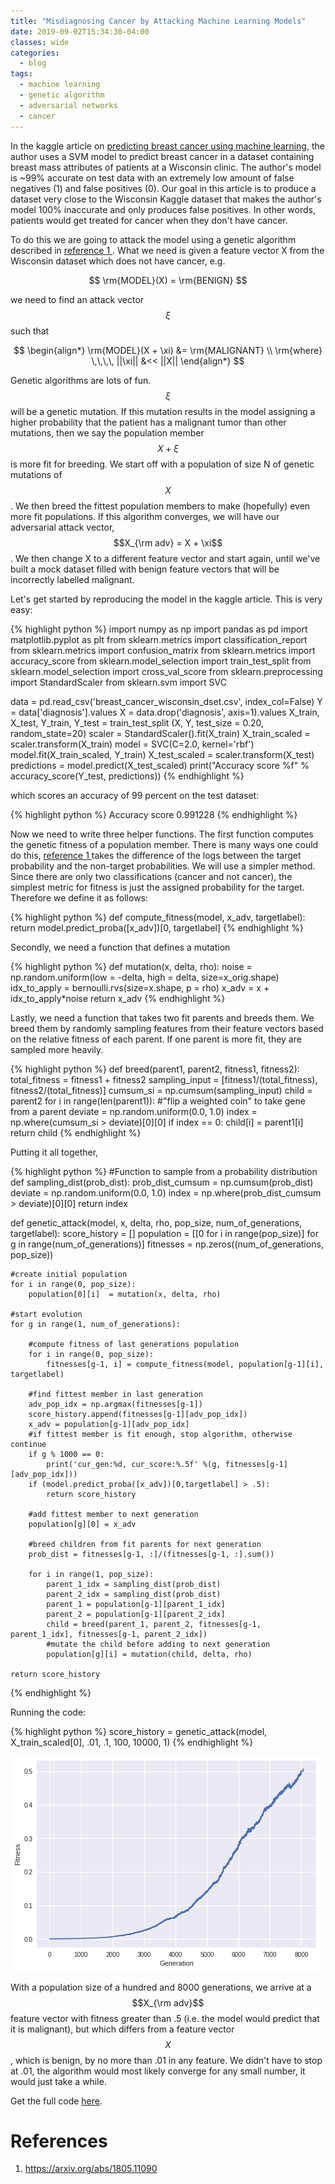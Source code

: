 ```yaml
---
title: "Misdiagnosing Cancer by Attacking Machine Learning Models"
date: 2019-09-02T15:34:30-04:00
classes: wide
categories:
  - blog
tags:
  - machine learning
  - genetic algorithm
  - adversarial networks
  - cancer
---
```


In the kaggle article on [predicting breast cancer using machine learning](https://www.kaggle.com/junkal/breast-cancer-prediction-using-machine-learning), the author uses a SVM model to predict breast cancer in a dataset containing breast mass attributes of patients at a Wisconsin clinic. The author's model is ~99% accurate on test data with an extremely low amount of false negatives (1) and false positives (0). Our goal in this article is to produce a dataset very close to the Wisconsin Kaggle dataset that makes the author's model 100% inaccurate and only produces false positives. In other words, patients would get treated for cancer when they don't have cancer.

To do this we are going to attack the model using a genetic algorithm described in [reference 1 ](#references). What we need is given a feature vector X from the Wisconsin dataset which does not have cancer, e.g.

$$ \rm{MODEL}(X) = \rm{BENIGN} $$

we need to find an attack vector $$ \xi $$ such that

$$ \begin{align*} \rm{MODEL}(X + \xi) &= \rm{MALIGNANT} \\ \rm{where}  \,\,\,\, ||\xi|| &<< ||X|| \end{align*} $$

Genetic algorithms are lots of fun. $$ \xi $$  will be a genetic mutation. If this mutation results in the model assigning a higher probability that the patient has a malignant tumor than other mutations, then we say the population member $$ X + \xi $$ is more fit for breeding. We start off with a population of size N of genetic mutations of $$ X $$. We then breed the fittest population members to make (hopefully) even more fit populations. If this algorithm converges, we will have our adversarial attack vector, $$X_{\rm adv} = X + \xi$$. We then change X to a different feature vector and start again, until we've built a mock dataset filled with benign feature vectors that will be incorrectly labelled malignant.

Let's get started by reproducing the model in the kaggle article. This is very easy:

{% highlight python %}
import numpy as np
import pandas as pd
import matplotlib.pyplot as plt
from sklearn.metrics import classification_report
from sklearn.metrics import confusion_matrix
from sklearn.metrics import accuracy_score
from sklearn.model_selection import train_test_split
from sklearn.model_selection import cross_val_score
from sklearn.preprocessing import StandardScaler
from sklearn.svm import SVC
       
data = pd.read_csv('breast_cancer_wisconsin_dset.csv', index_col=False)
Y = data['diagnosis'].values
X = data.drop('diagnosis', axis=1).values
X_train, X_test, Y_train, Y_test = train_test_split (X, Y, test_size = 0.20, random_state=20)
scaler = StandardScaler().fit(X_train)
X_train_scaled = scaler.transform(X_train)
model = SVC(C=2.0, kernel='rbf')
model.fit(X_train_scaled, Y_train)
X_test_scaled = scaler.transform(X_test)
predictions = model.predict(X_test_scaled)
print("Accuracy score %f" % accuracy_score(Y_test, predictions))
{% endhighlight %}

which scores an accuracy of 99 percent on the test dataset:

{% highlight python %}
Accuracy score 0.991228
{% endhighlight %}

Now we need to write three helper functions. The first function computes the genetic fitness of a population member. There is many
ways one could do this, [reference 1 ](#references) takes the difference of the logs between the target probability and the non-target probabilities. We will
use a simpler method. Since there are only two classifications (cancer and not cancer), the simplest metric for fitness is just the assigned probability for the target. Therefore
we define it as follows:

{% highlight python %}
def compute_fitness(model, x_adv, targetlabel):
    return model.predict_proba([x_adv])[0, targetlabel]
{% endhighlight %}

Secondly, we need a function that defines a mutation 

{% highlight python %}
def mutation(x, delta,  rho):
        noise = np.random.uniform(low = -delta, high = delta, size=x_orig.shape)
        idx_to_apply = bernoulli.rvs(size=x.shape, p = rho)
        x_adv = x + idx_to_apply*noise
        return x_adv
{% endhighlight %}

Lastly, we need a function that takes two fit parents and breeds them. We breed them by randomly sampling features from their
feature vectors based on the relative fitness of each parent. If one parent is more fit, they are sampled more heavily.

{% highlight python %}
def breed(parent1, parent2, fitness1, fitness2):
    total_fitness = fitness1 + fitness2
    sampling_input = [fitness1/(total_fitness), fitness2/(total_fitness)]
    cumsum_si = np.cumsum(sampling_input)
    child = parent2
    for i in range(len(parent1)):
        #"flip a weighted coin" to take gene from a parent
        deviate = np.random.uniform(0.0, 1.0)
        index = np.where(cumsum_si > deviate)[0][0]
        if index == 0:
            child[i] = parent1[i]
    return child
{% endhighlight %}

Putting it all together,

{% highlight python %}
#Function to sample from a probability distribution
def sampling_dist(prob_dist):
    prob_dist_cumsum = np.cumsum(prob_dist)
    deviate = np.random.uniform(0.0, 1.0)
    index = np.where(prob_dist_cumsum > deviate)[0][0]
    return index

def genetic_attack(model, x, delta, rho, pop_size, num_of_generations, targetlabel):
    score_history = []
    population = [[0 for i in range(pop_size)] for g in range(num_of_generations)]
    fitnesses = np.zeros((num_of_generations, pop_size))
    
    #create initial population
    for i in range(0, pop_size):
        population[0][i]  = mutation(x, delta, rho) 

    #start evolution
    for g in range(1, num_of_generations):
        
        #compute fitness of last generations population
        for i in range(0, pop_size):
            fitnesses[g-1, i] = compute_fitness(model, population[g-1][i], targetlabel)
        
        #find fittest member in last generation
        adv_pop_idx = np.argmax(fitnesses[g-1])
        score_history.append(fitnesses[g-1][adv_pop_idx])
        x_adv = population[g-1][adv_pop_idx]
        #if fittest member is fit enough, stop algorithm, otherwise continue
        if g % 1000 == 0:
            print('cur_gen:%d, cur_score:%.5f' %(g, fitnesses[g-1][adv_pop_idx]))
        if (model.predict_proba([x_adv])[0,targetlabel] > .5):
            return score_history
        
        #add fittest member to next generation
        population[g][0] = x_adv       
        
        #breed children from fit parents for next generation
        prob_dist = fitnesses[g-1, :]/(fitnesses[g-1, :].sum())
        
        for i in range(1, pop_size):
            parent_1_idx = sampling_dist(prob_dist)
            parent_2_idx = sampling_dist(prob_dist)
            parent_1 = population[g-1][parent_1_idx]
            parent_2 = population[g-1][parent_2_idx]            
            child = breed(parent_1, parent_2, fitnesses[g-1, parent_1_idx], fitnesses[g-1, parent_2_idx])
            #mutate the child before adding to next generation
            population[g][i] = mutation(child, delta, rho)
            
    return score_history   
{% endhighlight %}

Running the code:

{% highlight python %}
score_history = genetic_attack(model, X_train_scaled[0], .01, .1, 100, 10000, 1)
{% endhighlight %}

![](/images/posts/genattack.png)

With a population size of a hundred and 8000 generations, we arrive at a $$X_{\rm adv}$$ feature vector with fitness greater than .5 (i.e. the model would predict that it is malignant), but which differs from a feature vector $$ X $$, which is benign, by no more than .01 in any feature. We didn't have to stop at .01, the algorithm would most likely converge for any small number, it would just take a while.

Get the full code [here](https://github.com/trevor-vincent/python_examples/blob/master/MachineLearning/GenAttack/genattack_cancer.ipynb).

# References

1. https://arxiv.org/abs/1805.11090
